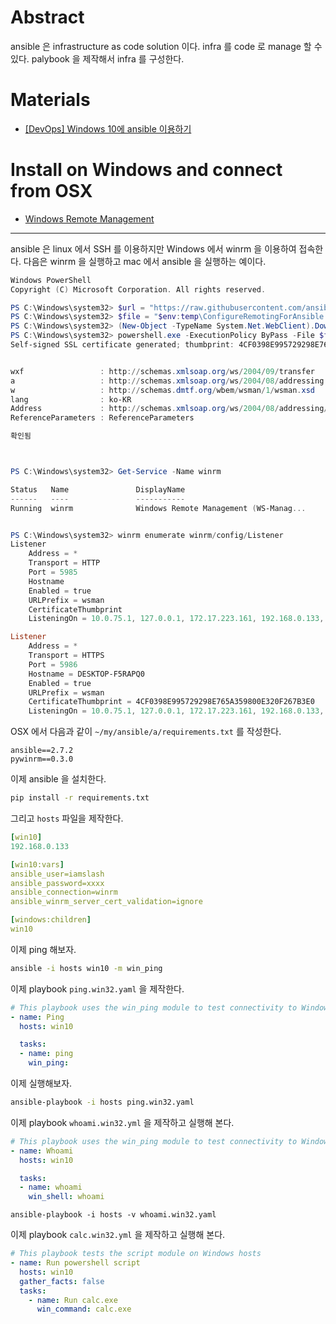 # Abstract

ansible 은 infrastructure as code solution 이다. infra 를 code 로 manage 할 수 있다. palybook 을 제작해서 infra 를 구성한다.

# Materials

* [[DevOps] Windows 10에 ansible 이용하기](http://egloos.zum.com/mcchae/v/11315161)

# Install on Windows and connect from OSX

* [Windows Remote Management](https://docs.ansible.com/ansible/latest/user_guide/windows_winrm.html)

-----

ansible 은 linux 에서 SSH 를 이용하지만 Windows 에서 winrm 을 이용하여 접속한다. 다음은 winrm 을 실행하고 mac 에서 ansible 을 실행하는 예이다.

```powershell
Windows PowerShell
Copyright (C) Microsoft Corporation. All rights reserved.

PS C:\Windows\system32> $url = "https://raw.githubusercontent.com/ansible/ansible/devel/examples/scripts/ConfigureRemotingForAnsible.ps1"
PS C:\Windows\system32> $file = "$env:temp\ConfigureRemotingForAnsible.ps1"
PS C:\Windows\system32> (New-Object -TypeName System.Net.WebClient).DownloadFile($url, $file)
PS C:\Windows\system32> powershell.exe -ExecutionPolicy ByPass -File $file
Self-signed SSL certificate generated; thumbprint: 4CF0398E995729298E765A359800E320F267B3E0


wxf                 : http://schemas.xmlsoap.org/ws/2004/09/transfer
a                   : http://schemas.xmlsoap.org/ws/2004/08/addressing
w                   : http://schemas.dmtf.org/wbem/wsman/1/wsman.xsd
lang                : ko-KR
Address             : http://schemas.xmlsoap.org/ws/2004/08/addressing/role/anonymous
ReferenceParameters : ReferenceParameters

확인됨



PS C:\Windows\system32> Get-Service -Name winrm

Status   Name               DisplayName
------   ----               -----------
Running  winrm              Windows Remote Management (WS-Manag...


PS C:\Windows\system32> winrm enumerate winrm/config/Listener
Listener
    Address = *
    Transport = HTTP
    Port = 5985
    Hostname
    Enabled = true
    URLPrefix = wsman
    CertificateThumbprint
    ListeningOn = 10.0.75.1, 127.0.0.1, 172.17.223.161, 192.168.0.133, ::1, fe80::8442:75b5:9450:b676%3, fe80::85af:5c05:efbf:88ae%10

Listener
    Address = *
    Transport = HTTPS
    Port = 5986
    Hostname = DESKTOP-F5RAPQ0
    Enabled = true
    URLPrefix = wsman
    CertificateThumbprint = 4CF0398E995729298E765A359800E320F267B3E0
    ListeningOn = 10.0.75.1, 127.0.0.1, 172.17.223.161, 192.168.0.133, ::1, fe80::8442:75b5:9450:b676%3, fe80::85af:5c05:efbf:88ae%10
```

OSX 에서 다음과 같이 `~/my/ansible/a/requirements.txt` 를 작성한다.

```
ansible==2.7.2
pywinrm==0.3.0
```

이제 ansible 을 설치한다.

```bash
pip install -r requirements.txt
```

그리고 `hosts` 파일을 제작한다.

```yml
[win10]
192.168.0.133

[win10:vars]
ansible_user=iamslash
ansible_password=xxxx
ansible_connection=winrm
ansible_winrm_server_cert_validation=ignore

[windows:children]
win10
```

이제 ping 해보자.

```bash
ansible -i hosts win10 -m win_ping
```

이제 playbook `ping.win32.yaml` 을 제작한다.

```yml
# This playbook uses the win_ping module to test connectivity to Windows hosts
- name: Ping
  hosts: win10

  tasks:
  - name: ping
    win_ping:
```

이제 실행해보자.

```bash
ansible-playbook -i hosts ping.win32.yaml
```

이제 playbook `whoami.win32.yml` 을 제작하고 실행해 본다.

```yml
# This playbook uses the win_ping module to test connectivity to Windows hosts
- name: Whoami
  hosts: win10

  tasks:
  - name: whoami
    win_shell: whoami
```

```
ansible-playbook -i hosts -v whoami.win32.yaml
```

이제 playbook `calc.win32.yml` 을 제작하고 실행해 본다.

```yml
# This playbook tests the script module on Windows hosts
- name: Run powershell script
  hosts: win10
  gather_facts: false
  tasks:
    - name: Run calc.exe
      win_command: calc.exe
```